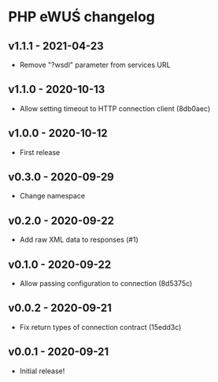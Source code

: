 # PHP eWUŚ changelog

## v1.1.1 - 2021-04-23

* Remove "?wsdl" parameter from services URL

## v1.1.0 - 2020-10-13

* Allow setting timeout to HTTP connection client (8db0aec)

## v1.0.0 - 2020-10-12

* First release

## v0.3.0 - 2020-09-29

* Change namespace

## v0.2.0 - 2020-09-22

* Add raw XML data to responses (#1)

## v0.1.0 - 2020-09-22

* Allow passing configuration to connection (8d5375c)

## v0.0.2 - 2020-09-21

* Fix return types of connection contract (15edd3c)

## v0.0.1 - 2020-09-21

* Initial release!